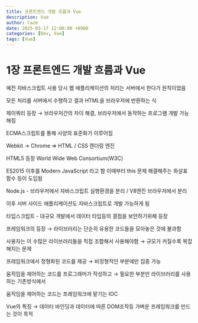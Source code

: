```yaml
---
title: 프론트엔드 개발 흐름과 Vue
description: Vue
author: laze
date: 2025-03-17 12:00:00 +0900
categories: [Dev, Vue]
tags: [Vue]
---
```

# 1장 프론트엔드 개발 흐름과 Vue

예전 자바스크립트 사용 당시 웹 애플리케이션의 처리는 서버에서 한다가 원칙이었음

모든 처리를 서버에서 수행하고 결과 HTML을 브라우저에 반환하는 식

제이쿼리 등장 → 브라우저간의 차이 해결, 브라우저에서 동작하는 프로그램 개발 가능해짐

ECMA스크립트를 통해 사양의 표준화가 이루어짐

Webkit → Chrome ⇒ HTML / CSS 렌더링 엔진

HTML5 등장 World Wide Web Consortium(W3C)

ES2015 이후를 Modern JavaScript 라고 함 이때부터 this 문제 해결해주는 화살표 함수 등이 도입됨

Node.js - 브라우저에서 자바스크립트 실행환경을 분리 / V8엔진 브라우저에서 분리

이후 서버 사이드 애플리케이션도 자바스크립트로 개발 가능하게 됨

타입스크립트 - 대규모 개발에서 데이터 타입등의 결점을 보안하기위해 등장

프레임워크의 등장 → 라이브러리는 단순히 유용한 코드들을 모아놓은 것에 불과함

사용자는 이 수많은 라이브러리들을 직접 조합해서 사용해야함 → 규모가 커질수록 복잡해지는 문제

프레임워크에서 정형화된 코드를 제공 → 비정형적인 부분에만 집중 가능

움직임을 제어하는 코드를 프로그래머가 작성하고 → 필요한 부분만 라이브러리를 사용하는 기존방식에서

움직임을 제어하는 코드는 프레임워크에 맡기는 IOC

Vue의 특징 → 데이터 바인딩과 데이터에 따른 DOM조작등 가벼운 프레임워크를 만드는 것이 목적